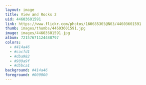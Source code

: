 ```yaml
---
layout: image
title: View and Rocks 2
uid: 44603601591
link: https://www.flickr.com/photos/160685305@N03/44603601591
thumb: images/thumbs/44603601591.jpg
image: images/44603601591.jpg
album: 72157671124488797
colors: 
  - #414a46
  - #cacfd1
  - #dba982
  - #909a9f
  - #d5bca1
background: #414a46
foreground: #000000
---
```


